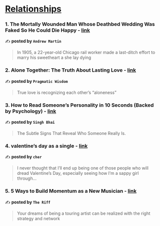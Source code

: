 
<h1><a href=https://medium.com/tag/relationships/recommended target="_blank" rel="noopener noreferrer">Relationships</a></h1>
<h3>1. The Mortally Wounded Man Whose Deathbed Wedding Was Faked So He Could Die Happy - <a href="https://medium.com/@historianandrew/the-mortally-wounded-man-whose-deathbed-wedding-was-faked-so-he-could-die-happy-5cd55a2821d2" target="_blank" rel="noopener noreferrer">link</a></h3>

✍️ **posted by `Andrew Martin`**

<blockquote>In 1905, a 22-year-old Chicago rail worker made a last-ditch effort to marry his sweetheart a she lay dying</blockquote>

<h3>2. Alone Together: The Truth About Lasting Love - <a href="https://medium.com/a-little-stoic-wisdom/alone-together-the-truth-about-lasting-love-05f7ee8e0e6a" target="_blank" rel="noopener noreferrer">link</a></h3>

✍️ **posted by `Pragmatic Wisdom`**

<blockquote>True love is recognizing each other’s “aloneness”</blockquote>

<h3>3. How to Read Someone’s Personality in 10 Seconds (Backed by Psychology) - <a href="https://medium.com/@pgadityasingh/how-to-read-someones-personality-in-10-seconds-backed-by-psychology-a398af0fa8a2" target="_blank" rel="noopener noreferrer">link</a></h3>

✍️ **posted by `Singh Bhai`**

<blockquote>The Subtle Signs That Reveal Who Someone Really Is.</blockquote>

<h3>4. valentine’s day as a single - <a href="https://medium.com/@cherylkoo/valentines-day-as-a-single-woman-459c75388ced" target="_blank" rel="noopener noreferrer">link</a></h3>

✍️ **posted by `cher`**

<blockquote>I never thought that I’ll end up being one of those people who will dread Valentine’s Day, especially seeing how I’m a sappy girl through…</blockquote>

<h3>5. 5 Ways to Build Momentum as a New Musician - <a href="https://medium.com/the-riff/5-ways-to-build-momentum-as-a-new-musician-943503179faa" target="_blank" rel="noopener noreferrer">link</a></h3>

✍️ **posted by `The Riff`**

<blockquote>Your dreams of being a touring artist can be realized with the right strategy and network</blockquote>

